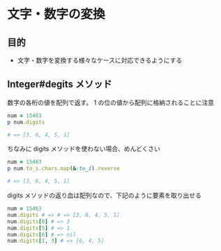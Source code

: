 # 文字・数字の変換

## 目的

- 文字・数字を変換する様々なケースに対応できるようにする

## Integer#degits メソッド

数字の各桁の値を配列で返す。
1 の位の値から配列に格納されることに注意

```ruby
num = 15463
p num.digits

# => [3, 6, 4, 5, 1]
```

ちなみに digits メソッドを使わない場合、めんどくさい

```ruby
num = 15463
p num.to_s.chars.map(&:to_i).reverse

# => [3, 6, 4, 5, 1]
```

digits メソッドの返り血は配列なので、下記のように要素を取り出せる

```ruby
num = 15463
num.digits # => # => [3, 6, 4, 5, 1]
num.digits[0] # => 3
num.digits[5] # => 1
num.digits[6] # => nil
num.digits[1, 3] # => [6, 4, 5]

```
